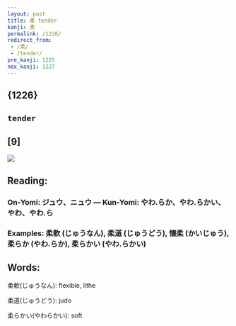 ```yaml
---
layout: post
title: 柔 tender
kanji: 柔
permalink: /1226/
redirect_from:
 - /柔/
 - /tender/
pre_kanji: 1225
nex_kanji: 1227
---
```


## {1226}

## `tender`

## [9]

<div class="stroke"><img src="E69F94.png" /></div>

## Reading:

### On-Yomi: ジュウ、ニュウ &mdash; Kun-Yomi: やわ.らか、やわ.らかい、やわ、やわ.ら

### Examples: 柔軟 (じゅうなん), 柔道 (じゅうどう), 懐柔 (かいじゅう), 柔らか (やわ.らか), 柔らかい (やわ.らかい)

## Words:

柔軟(じゅうなん): flexible, lithe

柔道(じゅうどう): judo

柔らかい(やわらかい): soft
